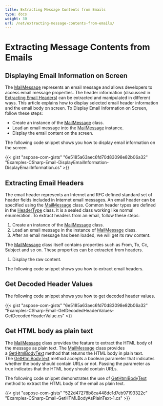 ```yaml
---
title: Extracting Message Contents from Emails
type: docs
weight: 30
url: /net/extracting-message-contents-from-emails/
---
```


# Extracting Message Contents from Emails
## **Displaying Email Information on Screen**
The [MailMessage](https://apireference.aspose.com/net/email/aspose.email/mailmessage) represents an email message and allows developers to access email message properties. The header information (discussed in [Extracting Email Headers](http://www.aspose.com/docs/display/emailnet/Extracting+Message+Contents+from+Emails#ExtractingMessageContentsfromEmails-ExtractingEmailHeaders)) can be extracted and manipulated in different ways. This article explains how to display selected email header information and the email body on screen. To Display Email Information on Screen, follow these steps:

- Create an instance of the [MailMessage](https://apireference.aspose.com/net/email/aspose.email/mailmessage) class.
- Load an email message into the [MailMessage](https://apireference.aspose.com/net/email/aspose.email/mailmessage) instance.
- Display the email content on the screen.

The following code snippet shows you how to display email information on the screen.



{{< gist "aspose-com-gists" "6e5185a63aec6fd70d83098e82b06a32" "Examples-CSharp-Email-DisplayEmailInformation-DisplayEmailInformation.cs" >}}
## **Extracting Email Headers**
The email header represents an Internet and RFC defined standard set of header fields included in Internet email messages. An email header can be specified using the [MailMessage](https://apireference.aspose.com/net/email/aspose.email/mailmessage) class. Common header types are defined in the [HeaderType](https://apireference.aspose.com/net/email/aspose.email/headertype) class. It is a sealed class working like normal enumeration. To extract headers from an email, follow these steps:

1. Create an instance of the [MailMessage](https://apireference.aspose.com/net/email/aspose.email/mailmessage) class.
1. Load an email message in the instance of [MailMessage](https://apireference.aspose.com/net/email/aspose.email/mailmessage) class.
1. After an email message has been loaded, we will get its raw content.

The [MailMessage](https://apireference.aspose.com/net/email/aspose.email/mailmessage) class itself contains properties such as From, To, Cc, Subject and so on. These properties can be extracted from headers.

1. Display the raw content.

The following code snippet shows you how to extract email headers.


## **Get Decoded Header Values**
The following code snippet shows you how to get decoded header values.



{{< gist "aspose-com-gists" "6e5185a63aec6fd70d83098e82b06a32" "Examples-CSharp-Email-GetDecodedHeaderValues-GetDecodedHeaderValue.cs" >}}
## **Get HTML body as plain text**
The [MailMessage](https://apireference.aspose.com/net/email/aspose.email/mailmessage) class provides the feature to extract the HTML body of the message as plain text. The [MailMessage](https://apireference.aspose.com/net/email/aspose.email/mailmessage) class provides a [GetHtmlBodyText](https://apireference.aspose.com/net/email/aspose.email/mailmessage/methods/gethtmlbodytext) method that returns the HTML body in plain text. The [GetHtmlBodyText](https://apireference.aspose.com/net/email/aspose.email/mailmessage/methods/gethtmlbodytext) method accepts a boolean parameter that indicates whether the body should contain URLs or not. Passing the parameter as true indicates that the HTML body should contain URLs.

The following code snippet demonstrates the use of [GetHtmlBodyText](https://apireference.aspose.com/net/email/aspose.email/mailmessage/methods/gethtmlbodytext) method to extract the HTML body of the email as plain text.



{{< gist "aspose-com-gists" "522d47278b8ca448dc1d7eb97193322c" "Examples-CSharp-Email-GetHTMLBodyAsPlainText-1.cs" >}}
